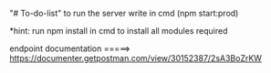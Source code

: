 "# To-do-list" 
to run the server write in cmd (npm start:prod)

*hint: run npm install in cmd to install all modules required

endpoint documentation =====>   https://documenter.getpostman.com/view/30152387/2sA3BoZrKW